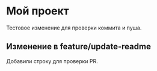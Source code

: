 ﻿# Мой проект

Тестовое изменение для проверки коммита и пуша.

## Изменение в feature/update-readme
Добавили строку для проверки PR.
